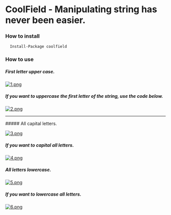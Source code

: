 # CoolField - Manipulating string has never been easier.

### How to install
```
  Install-Package coolfield
```

### How to use

##### First letter upper case.


[![1.png](https://s17.postimg.org/jm399v29b/image.png)](https://postimg.org/image/b3tt5ivqj/)


##### If you want to uppercase the first letter of the string, use the code below.


[![2.png](https://s17.postimg.org/6tf59xqnj/image.png)](https://postimg.org/image/6gnr3r8dn/)
<hr>
##### All capital letters.


[![3.png](https://s17.postimg.org/9yzr0599r/image.png)](https://postimg.org/image/lbcchxhyj/)


##### If you want to capital all letters.


[![4.png](https://s17.postimg.org/6e3vgx4q7/image.png)](https://postimg.org/image/azzzp9q97/)


##### All letters lowercase.


[![5.png](https://s17.postimg.org/alu2bxgrz/image.png)](https://postimg.org/image/4xnrl1cff/)


##### If you want to lowercase all letters.

[![6.png](https://s17.postimg.org/u2erygbvz/image.png)](https://postimg.org/image/e4628bhnv/)
